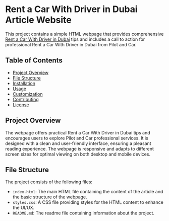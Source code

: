 # Rent a Car With Driver in Dubai Article Website

This project contains a simple HTML webpage that provides comprehensive <a href=https://pilotandcar.ae/rent-a-car-with-driver-in-dubai>Rent a Car With Driver in Dubai</a> tips and includes a call to action for professional Rent a Car With Driver in Dubai from Pilot and Car.

## Table of Contents

- [Project Overview](#project-overview)
- [File Structure](#file-structure)
- [Installation](#installation)
- [Usage](#usage)
- [Customization](#customization)
- [Contributing](#contributing)
- [License](#license)

## Project Overview

The webpage offers practical Rent a Car With Driver in Dubai tips and encourages users to explore Pilot and Car professional services. It is designed with a clean and user-friendly interface, ensuring a pleasant reading experience. The webpage is responsive and adapts to different screen sizes for optimal viewing on both desktop and mobile devices.

## File Structure

The project consists of the following files:


- `index.html`: The main HTML file containing the content of the article and the basic structure of the webpage.
- `styles.css`: A CSS file providing styles for the HTML content to enhance the UI/UX.
- `README.md`: The readme file containing information about the project.
